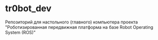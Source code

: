 # tr0bot_dev
Репозиторий для настольного (главного) компьютера проекта "Роботизированная передвижная платформа на базе Robot Operating System (ROS)"
